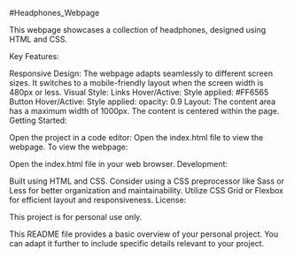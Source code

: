 #Headphones_Webpage



This webpage showcases a collection of headphones, designed using HTML and CSS.

Key Features:

Responsive Design:
The webpage adapts seamlessly to different screen sizes.
It switches to a mobile-friendly layout when the screen width is 480px or less.
Visual Style:
Links Hover/Active: Style applied: #FF6565
Button Hover/Active: Style applied: opacity: 0.9
Layout:
The content area has a maximum width of 1000px.
The content is centered within the page.
Getting Started:

Open the project in a code editor:
Open the index.html file to view the webpage.
To view the webpage:

Open the index.html file in your web browser.
Development:

Built using HTML and CSS.
Consider using a CSS preprocessor like Sass or Less for better organization and maintainability.
Utilize CSS Grid or Flexbox for efficient layout and responsiveness.
License:

This project is for personal use only.

This README file provides a basic overview of your personal project. You can adapt it further to include specific details relevant to your project.